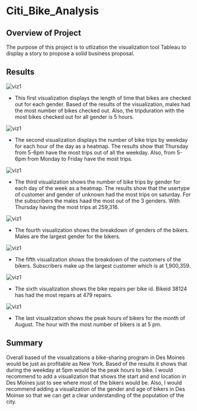 # Citi_Bike_Analysis
## Overview of Project
The purpose of this project is to utlization the visualization tool Tableau to display a story to propose a solid business proposal.
## Results

![viz1]()

 - This first visualization displays the length of time that bikes are checked out for each gender. Based of the results of the visualization, males had the most number of bikes checked out. Also, the tripduration with the most bikes checked out for all gender is 5 hours.
 
 ![viz1]()
 
 - The second visualization displays the number of bike trips by weekday for each hour of the day as a heatmap. The results show that Thursday from 5-6pm have the most  trips out of all the weekday. Also, from 5-6pm from Monday to Friday have the most trips.
 
 ![viz1]()
 
  - The third visualization shows the number of bike trips by gender for each day of the week as a heatmap. The results show that the usertype of customer and gender of unknown had the most trips on saturday. For the subscribers the males haad the most out of the 3 genders. With Thursday having the most trips at 259,316. 
  
 ![viz1]()
   - The fourth visualization shows the breakdown of genders of the bikers. Males are the largest gender for the bikers.
   
  ![viz1]()
   - The fifth visualization shows the breakdown of the customers of the bikers. Subscribers make up the largest customer which is at 1,900,359.
   
  ![viz1]()
    
  - The sixth visualization shows the bike repairs per bike id. Bikeid 38124 has had the most repairs at 479 repairs.
    
 ![viz1]()
     
- The last visualization shows the peak hours of bikers for the month of August. The hour with the most number of bikers is at 5 pm.

## Summary

Overall based of the visualizations a bike-sharing program in Des Moines would be just as profitable as New York. Based of the results it shows that during the weekday at 5pm would be the peak hours to bike. I would recommend to add a visualization that shows the start and end location in Des Moines just to see where most of the bikers would be. Also, I would recommend adding a visualization of the gender and age of bikers in Des Moinse so that we can get a clear understanding of the population of the city. 
     
